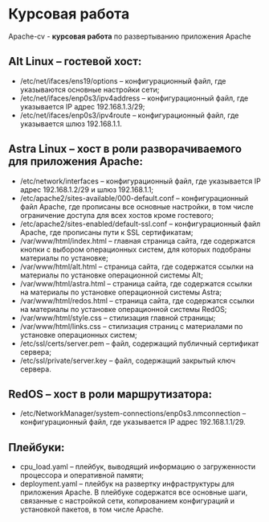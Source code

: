 # Курсовая работа
Apache-cv - **курсовая работа** по развертыванию приложения Apache

## Alt Linux – гостевой хост:
- /etc/net/ifaces/ens19/options – конфигурационный файл, где указываются основные настройки сети;
- /etc/net/ifaces/enp0s3/ipv4address – конфигурационный файл, где указывается IP адрес 192.168.1.3/29;
- /etc/net/ifaces/enp0s3/ipv4route – конфигурационный файл, где указывается шлюз 192.168.1.1.

## Astra Linux – хост в роли разворачиваемого для приложения Apache:
- /etc/network/interfaces – конфигурационный файл, где указывается IP адрес 192.168.1.2/29 и шлюз 192.168.1.1;
- /etc/apache2/sites-available/000-default.conf – конфигурационный файл Apache, где прописаны все основные настройки, в том числе ограничение доступа для всех хостов кроме гостевого;
- /etc/apache2/sites-enabled/default-ssl.conf – конфигурационный файл Apache, где прописаны пути к SSL сертификатам;
- /var/www/html/index.html – главная страница сайта, где содержатся кнопки с выбором операционных систем, для которых подобраны материалы по установке;
- /var/www/html/alt.html – страница сайта, где содержатся ссылки на материалы по установке операционной системы Alt;
- /var/www/html/astra.html – страница сайта, где содержатся ссылки на материалы по установке операционной системы Astra;
- /var/www/html/redos.html – страница сайта, где содержатся ссылки на материалы по установке операционной системы RedOS;
- /var/www/html/style.css – стилизация главной страницы;
- /var/www/html/links.css – стилизация страниц с материалами по установке операционных систем;
- /etc/ssl/certs/server.pem – файл, содержащий публичный сертификат сервера;
- /etc/ssl/private/server.key – файл, содержащий закрытый ключ сервера.
 
## RedOS – хост в роли маршрутизатора:
- /etc/NetworkManager/system-connections/enp0s3.nmconnection – конфигурационный файл, где указывается IP адрес 192.168.1.1/29.

## Плейбуки:
- cpu_load.yaml – плейбук, выводящий информацию о загруженности процессора и оперативной памяти;
- deployment.yaml – плейбук на развертку инфраструктуры для приложения Apache. В плейбуке содержатся все основные шаги, связанные с настройкой сети, копированием конфигураций и установкой пакетов, в том числе Apache.

